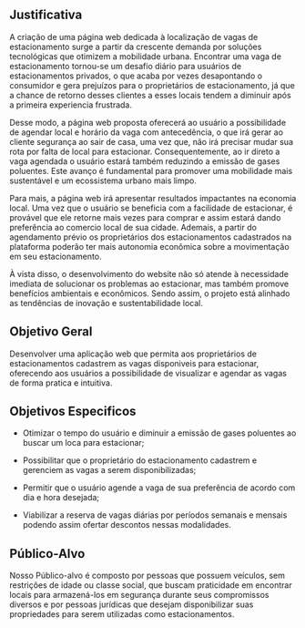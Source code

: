 ## Justificativa

A criação de uma página web dedicada à localização de vagas de estacionamento surge a partir da crescente demanda por soluções tecnológicas que otimizem a mobilidade urbana. Encontrar uma vaga de estacionamento tornou-se um desafio diário para usuários de estacionamentos privados, o que acaba por vezes desapontando o consumidor e gera prejuízos para o proprietários de estacionamento, já que a chance de retorno desses clientes a esses locais tendem a diminuir após a primeira experiencia frustrada. 

Desse modo, a página web proposta oferecerá ao usuário a possibilidade de agendar local e horário da vaga com antecedência, o que irá gerar ao cliente segurança ao sair de casa, uma vez que, não irá precisar mudar sua rota por falta de local para estacionar. Consequentemente, ao ir direto a vaga agendada o usuário estará também reduzindo a emissão de gases poluentes. Este avanço é fundamental para promover uma mobilidade mais sustentável e um ecossistema urbano mais limpo.

Para mais, a página web irá apresentar resultados impactantes na economia local. Uma vez que o usuário se beneficia com a facilidade de estacionar, é provável que ele retorne mais vezes para comprar e assim estará dando preferência ao comercio local de sua cidade. Ademais, a partir do agendamento prévio os proprietários dos estacionamentos cadastrados na plataforma poderão ter mais autonomia econômica sobre a movimentação em seu estacionamento.

À vista disso, o desenvolvimento do website não só atende à necessidade imediata de solucionar os problemas ao estacionar, mas também promove benefícios ambientais e econômicos. Sendo assim, o projeto está alinhado as tendências de inovação e sustentabilidade local.

## Objetivo Geral

Desenvolver uma aplicação web que permita aos proprietários de estacionamentos cadastrem as vagas disponiveis para estacionar, oferecendo aos usuários a possibilidade de visualizar e agendar as vagas de forma pratica e intuitiva.

## Objetivos Especificos 

- Otimizar o tempo do usuário e diminuir a emissão de gases poluentes ao buscar um loca para estacionar;

- Possibilitar que o proprietário do estacionamento cadastrem e gerenciem as vagas a serem disponibilizadas;

- Permitir que o usuário agende a vaga de sua preferência de acordo com dia e hora desejada;

- Viabilizar a reserva de vagas diárias por períodos semanais e mensais podendo assim ofertar descontos nessas modalidades.

## Público-Alvo

Nosso Público-alvo é composto por pessoas que possuem veículos, sem restrições de idade ou classe social, que buscam praticidade em encontrar locais para armazená-los em segurança durante seus compromissos diversos e por pessoas jurídicas que desejam disponibilizar suas propriedades para serem utilizadas como estacionamentos.
